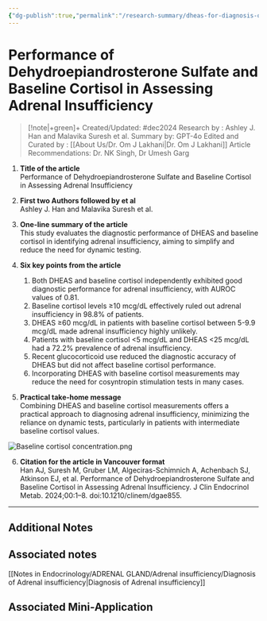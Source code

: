 ```yaml
---
{"dg-publish":true,"permalink":"/research-summary/dheas-for-diagnosis-of-adrenal-insufficiency/"}
---
```



<script data-goatcounter="https://endocrinologyindia.goatcounter.com/count" async src="//gc.zgo.at/count.js"></script>



# Performance of Dehydroepiandrosterone Sulfate and Baseline Cortisol in Assessing Adrenal Insufficiency

> [!note|+green]+ Created/Updated: #dec2024
> Research by : Ashley J. Han and Malavika Suresh et al.
> Summary by: GPT-4o
> Edited and Curated by : [[About Us/Dr. Om J Lakhani\|Dr. Om J Lakhani]]
> Article Recommendations: Dr. NK Singh, Dr Umesh Garg


1. **Title of the article**  
   Performance of Dehydroepiandrosterone Sulfate and Baseline Cortisol in Assessing Adrenal Insufficiency

2. **First two Authors followed by et al**  
   Ashley J. Han and Malavika Suresh et al.

3. **One-line summary of the article**  
   This study evaluates the diagnostic performance of DHEAS and baseline cortisol in identifying adrenal insufficiency, aiming to simplify and reduce the need for dynamic testing.

4. **Six key points from the article**  
   1. Both DHEAS and baseline cortisol independently exhibited good diagnostic performance for adrenal insufficiency, with AUROC values of 0.81.  
   2. Baseline cortisol levels ≥10 mcg/dL effectively ruled out adrenal insufficiency in 98.8% of patients.  
   3. DHEAS ≥60 mcg/dL in patients with baseline cortisol between 5-9.9 mcg/dL made adrenal insufficiency highly unlikely.  
   4. Patients with baseline cortisol <5 mcg/dL and DHEAS <25 mcg/dL had a 72.2% prevalence of adrenal insufficiency.  
   5. Recent glucocorticoid use reduced the diagnostic accuracy of DHEAS but did not affect baseline cortisol performance.  
   6. Incorporating DHEAS with baseline cortisol measurements may reduce the need for cosyntropin stimulation tests in many cases.

5. **Practical take-home message**  
   Combining DHEAS and baseline cortisol measurements offers a practical approach to diagnosing adrenal insufficiency, minimizing the reliance on dynamic tests, particularly in patients with intermediate baseline cortisol values.

![Baseline cortisol concentration.png](/img/user/attachments/Baseline%20cortisol%20concentration.png)

6. **Citation for the article in Vancouver format**  
   Han AJ, Suresh M, Gruber LM, Algeciras-Schimnich A, Achenbach SJ, Atkinson EJ, et al. Performance of Dehydroepiandrosterone Sulfate and Baseline Cortisol in Assessing Adrenal Insufficiency. J Clin Endocrinol Metab. 2024;00:1–8. doi:10.1210/clinem/dgae855.

---
## Additional Notes


## Associated notes

[[Notes in Endocrinology/ADRENAL GLAND/Adrenal insufficiency/Diagnosis of Adrenal insufficiency\|Diagnosis of Adrenal insufficiency]]

## Associated Mini-Application



